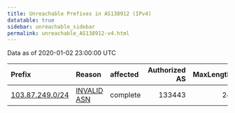 ```yaml
---
title: Unreachable Prefixes in AS138912 (IPv4)
datatable: true
sidebar: unreachable_sidebar
permalink: unreachable_AS138912-v4.html
---
```


Data as of 2020-01-02 23:00:00 UTC


<div class="datatable-begin"></div>

| Prefix                                                   | Reason                                                                                                  | affected   |   Authorized AS |   MaxLength | Anchor                                       |   unreachable /24s |
|:---------------------------------------------------------|:--------------------------------------------------------------------------------------------------------|:-----------|----------------:|------------:|:---------------------------------------------|-------------------:|
| [103.87.249.0/24](https://stat.ripe.net/103.87.249.0/24) | [INVALID ASN](https://rpki-validator.ripe.net/announcement-preview?asn=AS138912&prefix=103.87.249.0/24) | complete   |          133443 |          24 | [APNIC](unreachable_APNIC_RPKI_Root-v4.html) |                  1 |

<div class="datatable-end"></div>